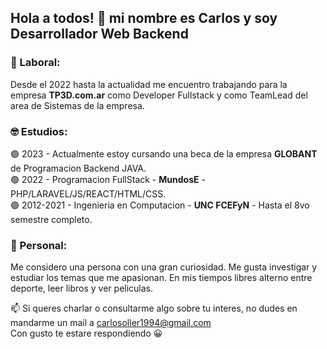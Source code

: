 ## Hola a todos! 👋 mi nombre es Carlos y soy Desarrollador Web Backend


### 🔨 Laboral:  
Desde el 2022 hasta la actualidad me encuentro trabajando para la empresa **TP3D.com.ar** como Developer Fullstack y como TeamLead del area de Sistemas de la empresa.
<!--#### Mis principales tareas:
🔵 Desarrollar soluciones a medida para los requerimientos internos/externos de la empresa.  
🔵 Implementar, gestionar, configurar y dar soporte a los sistemas de software de la empresa.  
🔵 Coordinar y gestionar al equipo de sistemas en la realizacion de sus tareas.  
🔵 Investigar y proponer nuevas soluciones o actualizaciones de los sistemas de software de la empresa.  
🔵 Actualmente: estamos realizando un conector entre su ERP (llamado Global Blue Point - GBP) y diferentes ecommerce en PrestaShop y WooCommerce. El objetivo es automatizar la carga de ventas, clientes, actualizacion de stock y precios.  -->

### 🤓 Estudios:  
🟢 2023 - Actualmente estoy cursando una beca de la empresa **GLOBANT** de Programacion Backend JAVA.  
🟢 2022 - Programacion FullStack - **MundosE** - PHP/LARAVEL/JS/REACT/HTML/CSS.  
🟢 2012-2021 - Ingenieria en Computacion - **UNC FCEFyN** - Hasta el 8vo semestre completo.  

### 🌱 Personal:  
Me considero una persona con una gran curiosidad. Me gusta investigar y estudiar los temas que me apasionan. En mis tiempos libres alterno entre deporte, leer libros y ver peliculas.  

📫 Si queres charlar o consultarme algo sobre tu interes, no dudes en mandarme un mail a carlosoller1994@gmail.com  
Con gusto te estare respondiendo 😀





<!--
**cdoller/cdoller** is a ✨ _special_ ✨ repository because its `README.md` (this file) appears on your GitHub profile.

Here are some ideas to get you started:

[![Anurag's GitHub stats](https://github-readme-stats.vercel.app/api?username=cdoller&count_private=true&show_icons=true&theme=tokyonight)](https://github.com/anuraghazra/github-readme-stats)

[![Top Langs](https://github-readme-stats.vercel.app/api/top-langs/?username=cdoller&layout=compact&count_private=true)](https://github.com/anuraghazra/github-readme-stats)

- 🔭 I’m currently working on ...
- 🌱 I’m currently learning ...
- 👯 I’m looking to collaborate on ...
- 🤔 I’m looking for help with ...
- 💬 Ask me about ...
- 📫 How to reach me: ...
- 😄 Pronouns: ...
- ⚡ Fun fact: ...
-->
